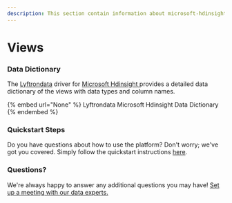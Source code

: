 ```yaml
---
description: This section contain information about microsoft-hdinsight connector views information
---
```


# Views

### Data Dictionary

The [Lyftrondata](https://www.lyftrondata.com/) driver for [Microsoft Hdinsight](None/)[ ](https://www.lyftrondata.com/integration/microsoft-hdinsight/)provides a detailed data dictionary of the views with data types and column names.

{% embed url="None" %}
Lyftrondata Microsoft Hdinsight Data Dictionary
{% endembed %}

### Quickstart Steps

Do you have questions about how to use the platform? Don't worry; we've got you covered. Simply follow the quickstart instructions [here](../README.md).

### Questions? <a href="#questions" id="questions"></a>

We're always happy to answer any additional questions you may have! [Set up a meeting with our data experts.](https://www.lyftrondata.com/book-a-meeting/)



